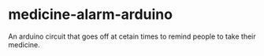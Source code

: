 # medicine-alarm-arduino
An arduino circuit that goes off at cetain times to remind people to take their medicine.
